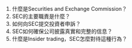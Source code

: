 

1. 什麼是Securities and Exchange Commission？
2. SEC的主要職責是什麼？
3. 如何向SEC提交投資者申訴？
4. SEC如何確保公司披露真實和完整的信息？
5. 什麼是Insider trading，SEC怎麼對待這種行為？